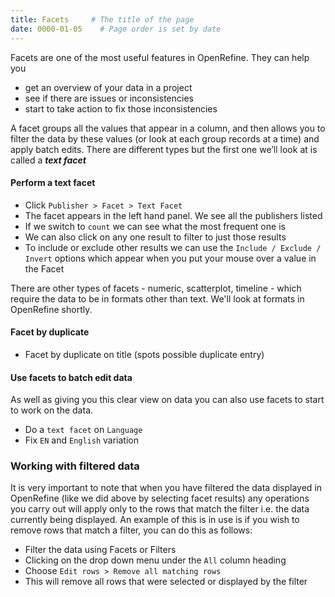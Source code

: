 ```yaml
---
title: Facets     # The title of the page
date: 0000-01-05    # Page order is set by date
---
```


Facets are one of the most useful features in OpenRefine. They can help you
* get an overview of your data in a project
* see if there are issues or inconsistencies
* start to take action to fix those inconsistencies

A facet groups all the values that appear in a column, and then allows you to filter the data by these values (or look at each group records at a time) and apply batch edits. There are different types but the first one we’ll look at is called a __*text facet*__

#### Perform a text facet
* Click `Publisher > Facet > Text Facet`
* The facet appears in the left hand panel. We see all the publishers listed
* If we switch to `count` we can see what the most frequent one is
* We can also click on any one result to filter to just those results
* To include or exclude other results we can use the `Include / Exclude / Invert` options which appear when you put your mouse over a value in the Facet

There are other types of facets - numeric, scatterplot, timeline - which require the data to be in formats other than text. We'll look at formats in OpenRefine shortly.

#### Facet by duplicate
* Facet by duplicate on title (spots possible duplicate entry)

#### Use facets to batch edit data
As well as giving you this clear view on data you can also use facets to start to work on the data.
* Do a `text facet` on `Language`
* Fix `EN` and `English` variation

### Working with filtered data
It is very important to note that when you have filtered the data displayed in OpenRefine (like we did above by selecting facet results) any operations you carry out will apply only to the rows that match the filter i.e. the data currently being displayed.
An example of this is in use is if you wish to remove rows that match a filter, you can do this as follows:
* Filter the data using Facets or Filters
* Clicking on the drop down menu under the `All` column heading
* Choose `Edit rows > Remove all matching rows`
* This will remove all rows that were selected or displayed by the filter

